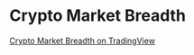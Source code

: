 # Crypto Market Breadth

[Crypto Market Breadth on TradingView](https://www.tradingview.com/script/2I5diCel-Crypto-Market-Breadth-m59/)
